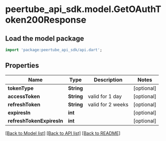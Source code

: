 # peertube_api_sdk.model.GetOAuthToken200Response

## Load the model package
```dart
import 'package:peertube_api_sdk/api.dart';
```

## Properties
Name | Type | Description | Notes
------------ | ------------- | ------------- | -------------
**tokenType** | **String** |  | [optional] 
**accessToken** | **String** | valid for 1 day | [optional] 
**refreshToken** | **String** | valid for 2 weeks | [optional] 
**expiresIn** | **int** |  | [optional] 
**refreshTokenExpiresIn** | **int** |  | [optional] 

[[Back to Model list]](../README.md#documentation-for-models) [[Back to API list]](../README.md#documentation-for-api-endpoints) [[Back to README]](../README.md)


